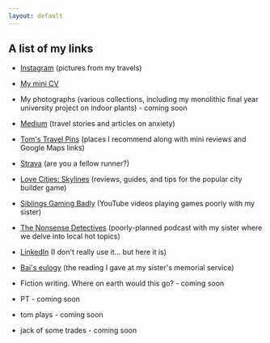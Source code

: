 ```yaml
---
layout: default
---
```


## A list of my links

- [Instagram](https://www.instagram.com/tomwbond/) (pictures from my travels)

- [My mini CV](https://tombond.uk/)

- My photographs (various collections, including my monolithic final year university project on indoor plants) - coming soon

- [Medium](https://medium.com/@tomwbond) (travel stories and articles on anxiety)

- [Tom's Travel Pins](https://tomwbond.github.io/pins/) (places I recommend along with mini reviews and Google Maps links)

- [Strava](https://www.strava.com/athletes/8772755) (are you a fellow runner?)

- [Love Cities: Skylines](https://www.lovecitiesskylines.com/) (reviews, guides, and tips for the popular city builder game)

- [Siblings Gaming Badly](https://www.youtube.com/@SiblingsGamingBadly) (YouTube videos playing games poorly with my sister)

- [The Nonsense Detectives](https://podcasters.spotify.com/pod/show/nonsensedetectives/episodes/Local-issues-under-the-microscope-e2hu6oo) (poorly-planned podcast with my sister where we delve into local hot topics)

- [LinkedIn](https://www.linkedin.com/in/tomwbond/) (I don't really use it... but here it is)

- [Bai's eulogy](https://tomwbond.github.io/bai/) (the reading I gave at my sister's memorial service)

- Fiction writing. Where on earth would this go? - coming soon

- PT - coming soon

- tom plays - coming soon

- jack of some trades - coming soon
